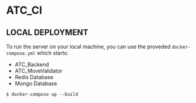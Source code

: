 # ATC_CI



## LOCAL DEPLOYMENT
To run the server on your local machine, you can use the proveded `docker-compose.yml` which starts:

* ATC_Backend
* ATC_MoveValidator
* Redis Database
* Mongo Database


`$ docker-compose up --build`
